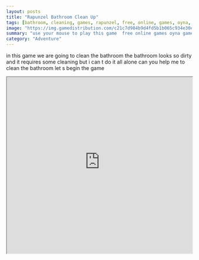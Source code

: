 ```yaml
---
layout: posts
title: "Rapunzel Bathroom Clean Up"
tags: [bathroom, cleaning, games, rapunzel, free, online, games, oyna, game, free, games, play, play, games]
image: "https://img.gamedistribution.com/c21c7d984b9d4fd5b1b065c934e30ee8.jpg"
summary: "use your mouse to play this game  free online games oyna game free games play play games"
category: "Adventure"
---
```


in this game we are going to clean the bathroom the bathroom looks so dirty and it requires some cleaning but i can t do it all alone can you help me to clean the bathroom let s begin the game

<iframe width="100%" height="480px;" src="https://flash.gamedistribution.com?game=c21c7d984b9d4fd5b1b065c934e30ee8"></iframe>